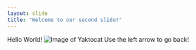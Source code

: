 ```yaml
---
layout: slide
title: "Welcome to our second slide!"
---
```

Hello World!
![Image of Yaktocat](https://octodex.github.com/images/yaktocat.png)
Use the left arrow to go back!
